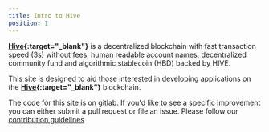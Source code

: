```yaml
---
title: Intro to Hive
position: 1
---
```


**[Hive](https://hive.io){:target="_blank"}** is a decentralized blockchain with fast transaction speed (3s) without fees, human 
readable account names, decentralized community fund and algorithmic stablecoin (HBD) backed by HIVE.

This site is designed to aid those interested in developing applications on the  **[Hive](https://hive.io){:target="_blank"}** blockchain.

The code for this site is on [gitlab](https://gitlab.syncad.com/hive/devportal). If you'd like to see a specific improvement
you can either submit a pull request or file an issue. Please follow our
[contribution guidelines](https://gitlab.syncad.com/hive/devportal/-/blob/develop/CONTRIBUTING.md)
